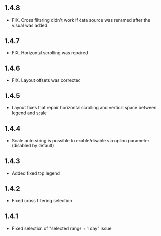 ## 1.4.8
* FIX. Cross filtering didn't work if data source was renamed after the visual was added

## 1.4.7
* FIX. Horizontal scrolling was repaired

## 1.4.6
* FIX. Layout offsets was corrected

## 1.4.5
* Layout fixes that repair horizontal scrolling and vertical space between legend and scale

## 1.4.4
* Scale auto sizing is possible to enable/disable via option parameter (disabled by default)

## 1.4.3
* Added fixed top legend

## 1.4.2
* Fixed cross filtering selection

## 1.4.1
* Fixed selection of "selected range + 1 day" issue
